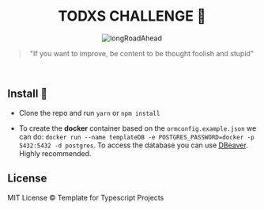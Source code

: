 <div align="center">

# TODXS CHALLENGE :milky_way:

<img alt="longRoadAhead" src="https://thumbs.gfycat.com/CanineSameEwe-small.gif" />
<blockquote >"If you want to improve, be content to be thought foolish and stupid"</blockquote>
</br>
</div>

## Install :wrench:

* Clone the repo and run ``yarn`` or ``npm install``

* To create the **docker** container based on the `ormconfig.example.json` we can do: ``docker run --name templateDB -e POSTGRES_PASSWORD=docker -p 5432:5432 -d postgres``. To access the database you can use [DBeaver](https://dbeaver.io/). Highly recommended.

## License

MIT License © Template for Typescript Projects
